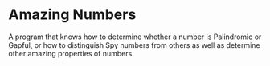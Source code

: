 # Amazing Numbers

A program that knows how to determine whether a number is Palindromic or Gapful, or how to distinguish Spy numbers from others as well as determine other amazing properties of numbers.
